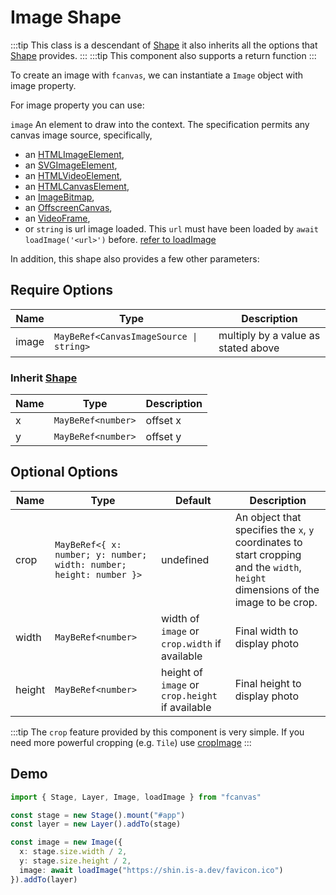 # Image Shape

:::tip
This class is a descendant of [Shape](/guide/essentials/Shape) it also inherits all the options that [Shape](/guide/essentials/Shape) provides.
:::
:::tip
This component also supports a return function
:::

To create an image with `fcanvas`, we can instantiate a `Image` object with image property.

For image property you can use:

`image` An element to draw into the context. The specification permits any canvas image source, specifically,

- an [HTMLImageElement](https://developer.mozilla.org/en-US/docs/Web/API/HTMLImageElement),
- an [SVGImageElement](https://developer.mozilla.org/en-US/docs/Web/API/SVGImageElement),
- an [HTMLVideoElement](https://developer.mozilla.org/en-US/docs/Web/API/HTMLVideoElement),
- an [HTMLCanvasElement](https://developer.mozilla.org/en-US/docs/Web/API/HTMLCanvasElement),
- an [ImageBitmap](https://developer.mozilla.org/en-US/docs/Web/API/ImageBitmap),
- an [OffscreenCanvas](https://developer.mozilla.org/en-US/docs/Web/API/OffscreenCanvas),
- an [VideoFrame](https://developer.mozilla.org/en-US/docs/Web/API/VideoFrame),
- or `string` is url image loaded. This `url` must have been loaded by `await loadImage('<url>')` before. [refer to loadImage](/guide/functions/other-utils#loadImage)

In addition, this shape also provides a few other parameters:

## Require Options

| Name  | Type                                    | Description                         |
| ----- | --------------------------------------- | ----------------------------------- |
| image | `MayBeRef<CanvasImageSource \| string>` | multiply by a value as stated above |

### Inherit [Shape](/guide/essentials/Shape)

| Name | Type               | Description |
| ---- | ------------------ | ----------- |
| x    | `MayBeRef<number>` | offset x    |
| y    | `MayBeRef<number>` | offset y    |

## Optional Options

| Name   | Type                                                                | Default                                         | Description                                                                                                                       |
| ------ | ------------------------------------------------------------------- | ----------------------------------------------- | --------------------------------------------------------------------------------------------------------------------------------- |
| crop   | `MayBeRef<{ x: number; y: number; width: number; height: number }>` | undefined                                       | An object that specifies the `x`, `y` coordinates to start cropping and the `width`, `height` dimensions of the image to be crop. |
| width  | `MayBeRef<number>`                                                  | width of `image` or `crop.width` if available   | Final width to display photo                                                                                                      |
| height | `MayBeRef<number>`                                                  | height of `image` or `crop.height` if available | Final height to display photo                                                                                                     |

:::tip
The `crop` feature provided by this component is very simple. If you need more powerful cropping (e.g. `Tile`) use [cropImage](/guide/functions/other-utils#cropImage)
:::

## Demo

```ts
import { Stage, Layer, Image, loadImage } from "fcanvas"

const stage = new Stage().mount("#app")
const layer = new Layer().addTo(stage)

const image = new Image({
  x: stage.size.width / 2,
  y: stage.size.height / 2,
  image: await loadImage("https://shin.is-a.dev/favicon.ico")
}).addTo(layer)
```

<Preview />
